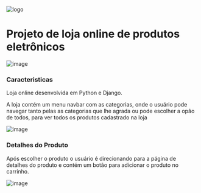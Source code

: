 ![logo](https://github.com/filipevieira1104/magazzinephill/assets/61087331/5f8a590f-3703-41fa-83a8-b08275a8e514)

<h1>Projeto de loja online de produtos eletrônicos</h1>

![image](https://github.com/filipevieira1104/magazzinephill/assets/61087331/f48239b2-8791-43a2-a311-9cf3dd1b5d19)

<h3>Caracteristicas</h3>
<p>Loja online desenvolvida em Python e Django.</p>
<p>A loja contém um menu navbar com as categorias, onde o usuário pode navegar tanto pelas as categorias que lhe agrada ou pode escolher a opão de todos, para ver todos os produtos cadastrado na loja</p>

![image](https://github.com/filipevieira1104/magazzinephill/assets/61087331/4d50d63d-1523-4d06-afc3-833920f03e43)

<h3>Detalhes do Produto</h3>

Após escolher o produto o usuário é direcionando para a página de detalhes do produto e contém um botão para adicionar o produto no carrinho.

![image](https://github.com/filipevieira1104/magazzinephill/assets/61087331/f8b9e6ee-a287-4a0a-979a-ccad00924fb6)

